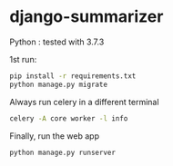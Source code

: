 # django-summarizer

Python : tested with 3.7.3

1st run:
```sh
pip install -r requirements.txt
python manage.py migrate
```

Always run celery in a different terminal
```sh
celery -A core worker -l info
```

Finally, run the web app
```sh
python manage.py runserver
```
